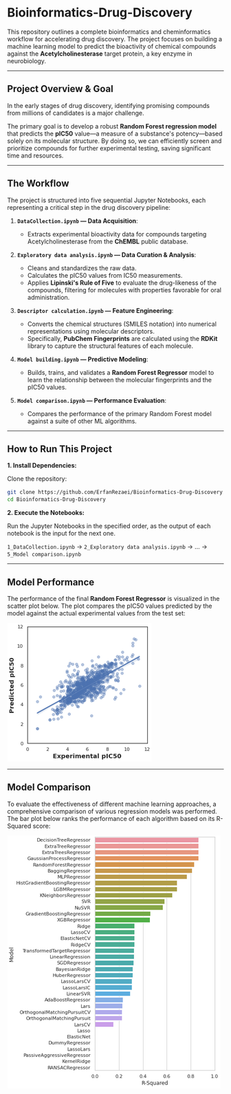 # Bioinformatics-Drug-Discovery

This repository outlines a complete bioinformatics and cheminformatics workflow for accelerating drug discovery. The project focuses on building a machine learning model to predict the bioactivity of chemical compounds against the **Acetylcholinesterase** target protein, a key enzyme in neurobiology.

---

## Project Overview & Goal

In the early stages of drug discovery, identifying promising compounds from millions of candidates is a major challenge.

The primary goal is to develop a robust **Random Forest regression model** that predicts the **pIC50** value—a measure of a substance's potency—based solely on its molecular structure. By doing so, we can efficiently screen and prioritize compounds for further experimental testing, saving significant time and resources.

---

## The Workflow

The project is structured into five sequential Jupyter Notebooks, each representing a critical step in the drug discovery pipeline:

1.  **`DataCollection.ipynb` — Data Acquisition**:

    - Extracts experimental bioactivity data for compounds targeting Acetylcholinesterase from the **ChEMBL** public database.

2.  **`Exploratory data analysis.ipynb` — Data Curation & Analysis**:

    - Cleans and standardizes the raw data.
    - Calculates the pIC50 values from IC50 measurements.
    - Applies **Lipinski's Rule of Five** to evaluate the drug-likeness of the compounds, filtering for molecules with properties favorable for oral administration.

3.  **`Descriptor calculation.ipynb` — Feature Engineering**:

    - Converts the chemical structures (SMILES notation) into numerical representations using molecular descriptors.
    - Specifically, **PubChem Fingerprints** are calculated using the **RDKit** library to capture the structural features of each molecule.

4.  **`Model building.ipynb` — Predictive Modeling**:

    - Builds, trains, and validates a **Random Forest Regressor** model to learn the relationship between the molecular fingerprints and the pIC50 values.

5.  **`Model comparison.ipynb` — Performance Evaluation**:
    - Compares the performance of the primary Random Forest model against a suite of other ML algorithms.

---

## How to Run This Project

**1. Install Dependencies:**

Clone the repository:

```bash
git clone https://github.com/ErfanRezaei/Bioinformatics-Drug-Discovery
cd Bioinformatics-Drug-Discovery
```

**2. Execute the Notebooks:**

Run the Jupyter Notebooks in the specified order, as the output of each notebook is the input for the next one.

`1_DataCollection.ipynb` → `2_Exploratory data analysis.ipynb` → ... → `5_Model comparison.ipynb`

---

## Model Performance

The performance of the final **Random Forest Regressor** is visualized in the scatter plot below. The plot compares the pIC50 values predicted by the model against the actual experimental values from the test set:

![Performance of the Random Forest Model](assets/Sample1.PNG)

---

## Model Comparison

To evaluate the effectiveness of different machine learning approaches, a comprehensive comparison of various regression models was performed. The bar plot below ranks the performance of each algorithm based on its R-Squared score:

![Comparison of Regression Models](assets/Sample2.PNG)

